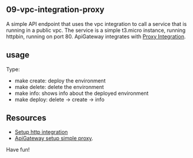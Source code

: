 ## 09-vpc-integration-proxy
A simple API endpoint that uses the vpc integration to call a service that is running in a public vpc. 
The service is a simple t3.micro instance, running httpbin, running on port 80. ApiGateway integrates 
with [Proxy Integration](http://docs.amazonaws.cn/en_us/apigateway/latest/developerguide/setup-http-integrations.html). 

## usage
Type:

- make create: deploy the environment
- make delete: delete the environment
- make info: shows info about the deployed environment
- make deploy: delete -> create -> info

## Resources
- [Setup http integration](http://docs.amazonaws.cn/en_us/apigateway/latest/developerguide/setup-http-integrations.html)
- [ApiGateway setup simple proxy](https://docs.aws.amazon.com/apigateway/latest/developerguide/api-gateway-set-up-simple-proxy.html).

Have fun!